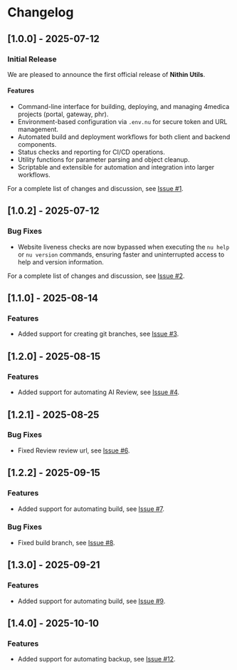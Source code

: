 # Changelog

## [1.0.0] - 2025-07-12

### Initial Release

We are pleased to announce the first official release of **Nithin Utils**.

#### Features

- Command-line interface for building, deploying, and managing 4medica projects (portal, gateway, phr).
- Environment-based configuration via `.env.nu` for secure token and URL management.
- Automated build and deployment workflows for both client and backend components.
- Status checks and reporting for CI/CD operations.
- Utility functions for parameter parsing and object cleanup.
- Scriptable and extensible for automation and integration into larger workflows.

For a complete list of changes and discussion, see [Issue #1](https://github.com/codebynithin/nithin-utils/issues/1).

## [1.0.2] - 2025-07-12

### Bug Fixes

- Website liveness checks are now bypassed when executing the `nu help` or `nu version` commands, ensuring faster and uninterrupted access to help and version information.

For a complete list of changes and discussion, see [Issue #2](https://github.com/codebynithin/nithin-utils/issues/2).

## [1.1.0] - 2025-08-14

### Features

- Added support for creating git branches, see [Issue #3](https://github.com/codebynithin/nithin-utils/issues/3).

## [1.2.0] - 2025-08-15

### Features

- Added support for automating AI Review, see [Issue #4](https://github.com/codebynithin/nithin-utils/issues/4).

## [1.2.1] - 2025-08-25

### Bug Fixes

- Fixed Review review url, see [Issue #6](https://github.com/codebynithin/nithin-utils/issues/6).

## [1.2.2] - 2025-09-15

### Features

- Added support for automating build, see [Issue #7](https://github.com/codebynithin/nithin-utils/issues/7).

### Bug Fixes

- Fixed build branch, see [Issue #8](https://github.com/codebynithin/nithin-utils/issues/8).

## [1.3.0] - 2025-09-21

### Features

- Added support for automating build, see [Issue #9](https://github.com/codebynithin/nithin-utils/issues/9).

## [1.4.0] - 2025-10-10

### Features

- Added support for automating backup, see [Issue #12](https://github.com/codebynithin/nithin-utils/issues/12).
